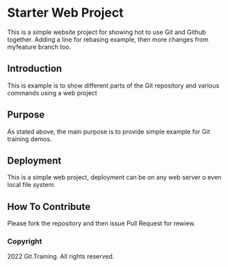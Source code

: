 # Starter Web Project
This is a simple website project for showing hot to use Git and Github together. 
Adding a line for rebasing example, then more changes from myfeature branch too.

## Introduction
This is example is to show different parts of the Git repository and various commands using a web 
project
## Purpose
As stated above, the main purpose is to provide simple example for Git training demos.
## Deployment
This is a simple web project, deployment can be on any web server o even local file system.
## How To Contribute
Please fork the repository and then issue Pull Request for rewiew.
### Copyright

2022 Git.Training. All rights reserved.